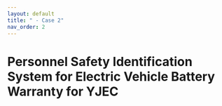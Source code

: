 ```yaml
---
layout: default
title: " - Case 2"
nav_order: 2
---
```


# Personnel Safety Identification System for Electric Vehicle Battery Warranty for YJEC